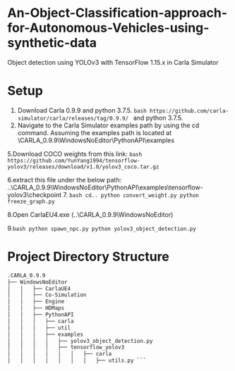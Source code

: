 # An-Object-Classification-approach-for-Autonomous-Vehicles-using-synthetic-data
Object detection using YOLOv3 with TensorFlow 1.15.x in Carla Simulator
# Setup
1. Download Carla 0.9.9 and  python 3.7.5. 
```bash https://github.com/carla-simulator/carla/releases/tag/0.9.9/ ``` 
and  python 3.7.5.
3. Navigate to the Carla Simulator examples path by using the cd command. Assuming the examples path is located at 
\CARLA_0.9.9\WindowsNoEditor\PythonAPI\examples

5.Download COCO weights from this link:
```bash https://github.com/YunYang1994/tensorflow-yolov3/releases/download/v1.0/yolov3_coco.tar.gz```

6.extract this file under the below path:
 ..\CARLA_0.9.9\WindowsNoEditor\PythonAPI\examples\tensorflow-yolov3\checkpoint
7. ```bash cd..
python convert_weight.py
python freeze_graph.py ```

8.Open CarlaEU4.exe (..\CARLA_0.9.9\WindowsNoEditor)

9.```bash python spawn_npc.py
python yolov3_object_detection.py```

# Project Directory Structure
```bash 
.CARLA_0.9.9            
├── WindowsNoEditor
│   │   ├── CarlaUE4
│   │   ├── Co-Simulation
│   │   ├── Engine
│   │   ├── HDMaps
│   │   ├── PythonAPI
│   │   │   ├── carla
│   │   │   ├── util
│   │   │   ├── examples
│   │   │   │ 	├── yolov3_object_detection.py
│   │   │   │ 	├── tensorflow_yolov3    
│   │   │   │ 	│   │  	├── carla
│   │   │   │ 	│   │	│   ├── utils.py ```           
